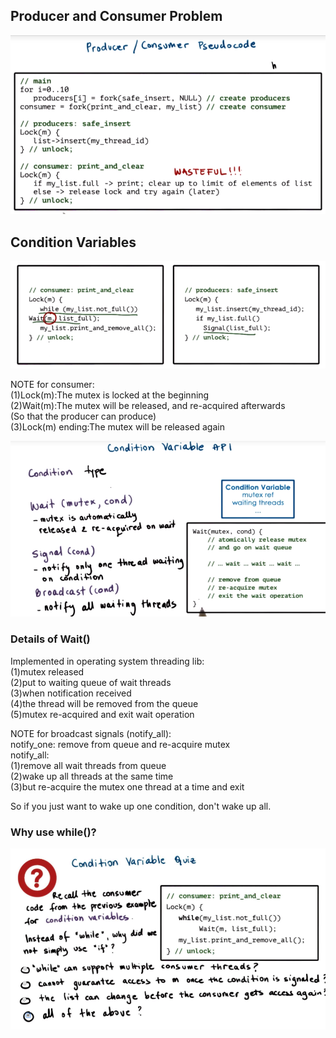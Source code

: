 ## Producer and Consumer Problem

![](/assets/producer_consumer_problem.png)

## Condition Variables

![](/assets/condition_variables_example.png)

NOTE for consumer:  
\(1\)Lock\(m\):The mutex is locked at the beginning  
\(2\)Wait\(m\):The mutex will be released, and re-acquired afterwards  
\(So that the producer can produce\)  
\(3\)Lock\(m\) ending:The mutex will be released again

![](/assets/condition_variables_api.png)

### Details of Wait\(\)

Implemented in operating system threading lib:  
\(1\)mutex released  
\(2\)put to waiting queue of wait threads  
\(3\)when notification received  
\(4\)the thread will be removed from the queue  
\(5\)mutex re-acquired and exit wait operation

NOTE for broadcast signals \(notify\_all\):  
notify\_one: remove from queue and re-acquire mutex  
notify\_all:  
\(1\)remove all wait threads from queue  
\(2\)wake up all threads at the same time  
\(3\)but re-acquire the mutex one thread at a time and exit

So if you just want to wake up one condition, don't wake up all.

### Why use while\(\)?

![](/assets/condition_variable_quiz.png)

